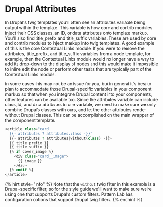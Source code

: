 # Drupal Attributes

In Drupal's twig templates you'll often see an attributes variable being output within the template. This variable is how core and contrib modules inject their CSS classes, an ID, or data attributes onto template markup. You'll also find title\_prefix and title\_suffix variables. These are used by core and contrib modules to inject markup into twig templates. A good example of this is the core Contextual Links module. If you were to remove the attributes, title\_prefix, and title\_suffix variables from a node template, for example, then the Contextual Links module would no longer have a way to add its drop-down to the display of nodes and this would make it impossible to inline edit the node or perform other tasks that are typically part of the Contextual Links module.

In some cases this may not be an issue for you, but in general it's best to plan to accommodate those Drupal-specific variables in your component markup so that when you integrate Drupal content into your components, other features can be available too. Since the attributes variable can include class, id, and data attributes in one variable, we need to make sure we only combine Drupal’s classes with ours, and let the other attributes render without Drupal classes. This can be accomplished on the main wrapper of the component template.

```php
<article class="card
  {{- attributes ? attributes.class -}}"
  {{- attributes ? attributes|without(class) -}}>
  {{ title_prefix }}
  {{ title_suffix }}
  {% if cover_image %}
    <div class="card__image">
      {{ image }}
    </div>
  {% endif %}
</article>
```

{% hint style="info" %}
Note that the `without` twig filter in this example is a Drupal-specific filter, so for the style guide we'll want to make sure we’re using one that supports Drupal’s custom filters. Pattern Lab has configuration options that support Drupal twig filters.
{% endhint %}

